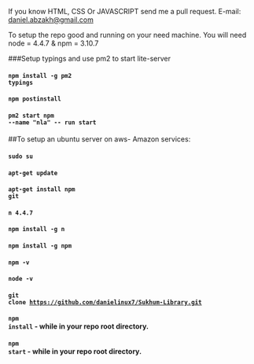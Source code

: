 If you know HTML, CSS Or JAVASCRIPT send me a pull request.
E-mail: daniel.abzakh@gmail.com

To setup the repo good and running on your need machine. You will need node = 4.4.7 & npm = 3.10.7

###Setup typings and use pm2 to start lite-server
#### <code>npm install -g pm2 typings</code>
#### <code>npm postinstall</code>
#### <code>pm2 start npm --name "nla" -- run start</code>

##To setup an ubuntu server on aws- Amazon services:

#### <code>sudo su</code>
#### <code>apt-get update</code>
#### <code>apt-get install npm git</code>
#### <code>n 4.4.7</code>
#### <code>npm install -g n</code>
#### <code>npm install -g npm</code>
#### <code>npm -v</code>
#### <code>node -v</code>
#### <code>git clone https://github.com/danielinux7/Sukhum-Library.git</code>
#### <code>npm install</code> - while in your repo root directory.
#### <code>npm start</code> - while in your repo root directory.
